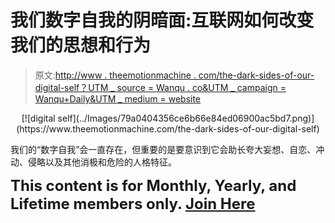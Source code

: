 # 我们数字自我的阴暗面:互联网如何改变我们的思想和行为

> 原文:[http://www . theemotionmachine . com/the-dark-sides-of-our-digital-self？UTM _ source = Wanqu . co&UTM _ campaign = Wanqu+Daily&UTM _ medium = website](http://www.theemotionmachine.com/the-dark-sides-of-our-digital-self?utm_source=wanqu.co&utm_campaign=Wanqu+Daily&utm_medium=website)

<center>[![digital self](../Images/79a0404356ce6b66e84ed06900ac5bd7.png)](https://www.theemotionmachine.com/the-dark-sides-of-our-digital-self)</center>

我们的“数字自我”会一直存在，但重要的是要意识到它会助长夸大妄想、自恋、冲动、侵略以及其他消极和危险的人格特征。

**<font size="5">This content is for **Monthly, Yearly, and Lifetime** members only.
[Join Here](https://www.theemotionmachine.com/wp-login.php?action=register)</font>**